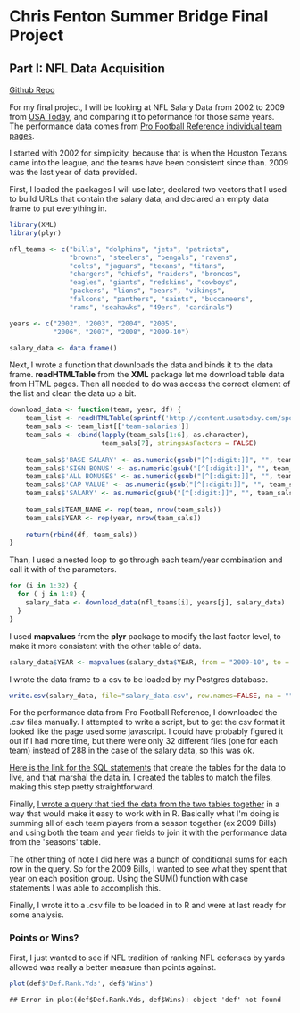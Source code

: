 # Chris Fenton Summer Bridge Final Project
## Part I: NFL Data Acquisition

[Github Repo](https://github.com/cjf4/Summer-Bridge-Assignments/tree/master/Final%20Project)

For my final project, I will be looking at NFL Salary Data from 2002 to 2009 from [USA Today](http://content.usatoday.com/sportsdata/football/nfl/salaries/team), and comparing it to peformance for those same years. The performance data comes from [Pro Football Reference individual team pages](http://www.pro-football-reference.com/teams/buf/).

I started with 2002 for simplicity, because that is when the Houston Texans came into the league, and the teams have been consistent since than. 2009 was the last year of data provided.

First, I loaded the packages I will use later, declared two vectors that I used to build URLs that contain the salary data, and declared an empty data frame to put everything in.


```r
library(XML)
library(plyr)

nfl_teams <- c("bills", "dolphins", "jets", "patriots",
               "browns", "steelers", "bengals", "ravens",
               "colts", "jaguars", "texans", "titans",
               "chargers", "chiefs", "raiders", "broncos",
               "eagles", "giants", "redskins", "cowboys",
               "packers", "lions", "bears", "vikings",
               "falcons", "panthers", "saints", "buccaneers",
               "rams", "seahawks", "49ers", "cardinals")

years <- c("2002", "2003", "2004", "2005", 
           "2006", "2007", "2008", "2009-10")

salary_data <- data.frame()
```

Next, I wrote a function that downloads the data and binds it to the data frame. **readHTMLTable** from the **XML** package let me download table data from HTML pages. Then all needed to do was access the correct element of the list and clean the data up a bit.

```r
download_data <- function(team, year, df) {
    team_list <- readHTMLTable(sprintf('http://content.usatoday.com/sportsdata/football/nfl/%s/salaries/%s', team, year))
    team_sals <- team_list[['team-salaries']]
    team_sals <- cbind(lapply(team_sals[1:6], as.character), 
                       team_sals[7], stringsAsFactors = FALSE)
    
    team_sals$'BASE SALARY' <- as.numeric(gsub("[^[:digit:]]", "", team_sals$'BASE SALARY'))
    team_sals$'SIGN BONUS' <- as.numeric(gsub("[^[:digit:]]", "", team_sals$'SIGN BONUS'))
    team_sals$'ALL BONUSES' <- as.numeric(gsub("[^[:digit:]]", "", team_sals$'ALL BONUSES'))
    team_sals$'CAP VALUE' <- as.numeric(gsub("[^[:digit:]]", "", team_sals$'CAP VALUE'))
    team_sals$'SALARY' <- as.numeric(gsub("[^[:digit:]]", "", team_sals$'SALARY'))
    
    team_sals$TEAM_NAME <- rep(team, nrow(team_sals))
    team_sals$YEAR <- rep(year, nrow(team_sals))
    
    return(rbind(df, team_sals))
}
```

Than, I used a nested loop to go through each team/year combination and call it with of the parameters.

```r
for (i in 1:32) {
  for ( j in 1:8) {
    salary_data <- download_data(nfl_teams[i], years[j], salary_data)
  }
}
```

I used **mapvalues** from the **plyr** package to modify the last factor level, to make it more consistent with the other table of data.

```r
salary_data$YEAR <- mapvalues(salary_data$YEAR, from = "2009-10", to = "2009")
```
I wrote the data frame to a csv to be loaded by my Postgres database.


```r
write.csv(salary_data, file="salary_data.csv", row.names=FALSE, na = "")
```

For the performance data from Pro Football Reference, I downloaded the .csv files manually. I attempted to write a script, but to get the csv format it looked like the page used some javascript. I could have probably figured it out if I had more time, but there were only 32 different files (one for each team) instead of 288 in the case of the salary data, so this was ok.

[Here is the link for the SQL statements](https://github.com/cjf4/Summer-Bridge-Assignments/blob/master/Final%20Project/create_salaries_table.sql) that create the tables for the data to live, and that marshal the data in. I created the tables to match the files, making this step pretty straightforward.

Finally, [I wrote a query that tied the data from the two tables together](https://github.com/cjf4/Summer-Bridge-Assignments/blob/master/Final%20Project/nfl_data_query.sql) in a way that would make it easy to work with in R. Basically what I'm doing is summing all of each team players from a season together (ex 2009 Bills) and using both the team and year fields to join it with the performance data from the 'seasons' table.

The other thing of note I did here was a bunch of conditional sums for each row in the query. So for the 2009 Bills, I wanted to see what they spent that year on each position group. Using the SUM() function with case statements I was able to accomplish this.

Finally, I wrote it to a .csv file to be loaded in to R and were at last ready for some analysis.

### Points or Wins?

First, I just wanted to see if NFL tradition of ranking NFL defenses by yards allowed was really a better measure than points against.


```r
plot(def$'Def.Rank.Yds', def$'Wins')
```

```
## Error in plot(def$Def.Rank.Yds, def$Wins): object 'def' not found
```
